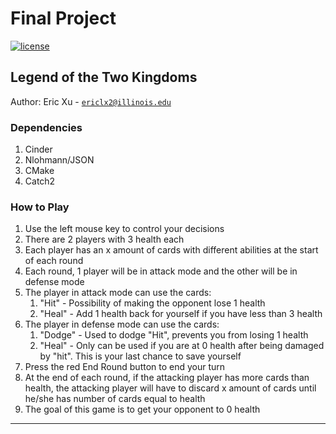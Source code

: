 # Final Project

[![license](https://img.shields.io/badge/license-MIT-green)](LICENSE)

## Legend of the Two Kingdoms

Author: Eric Xu - [`ericlx2@illinois.edu`](mailto:example@illinois.edu)

### Dependencies
1. Cinder
2. Nlohmann/JSON
3. CMake
4. Catch2

### How to Play
1. Use the left mouse key to control your decisions
1. There are 2 players with 3 health each
2. Each player has an x amount of cards with different abilities at the start 
of each round
3. Each round, 1 player will be in attack mode and the other will be in
defense mode
4. The player in attack mode can use the cards:
    1. "Hit" - Possibility of making the opponent lose 1 health
    2. "Heal" - Add 1 health back for yourself if you have less than 3 health
5. The player in defense mode can use the cards:
    1. "Dodge" - Used to dodge "Hit", prevents you from losing 1 health
    2. "Heal" - Only can be used if you are at 0 health after being damaged
    by "hit". This is your last chance to save yourself
5. Press the red End Round button to end your turn
6. At the end of each round, if the attacking player has more cards than
health, the attacking player will have to discard x amount of cards until
he/she has number of cards equal to health
7. The goal of this game is to get your opponent to 0 health

---
